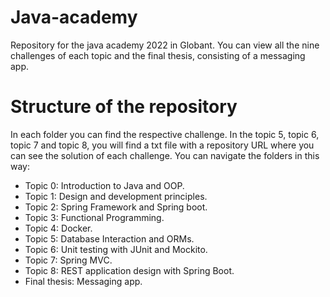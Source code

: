 # Java-academy

Repository for the java academy 2022 in Globant. You can view all the nine challenges of each topic and the final thesis, consisting of a messaging app. 

# Structure of the repository

In each folder you can find the respective challenge. In the topic 5, topic 6, topic 7 and topic 8, you will find a txt file with a repository URL where you can see the solution of each challenge.
You can navigate the folders in this way:

- Topic 0: Introduction to Java and OOP.
- Topic 1: Design and development principles.
- Topic 2: Spring Framework and Spring boot.
- Topic 3: Functional Programming.
- Topic 4: Docker.
- Topic 5: Database Interaction and ORMs.
- Topic 6: Unit testing with JUnit and Mockito.
- Topic 7: Spring MVC.
- Topic 8: REST application design with Spring Boot.
- Final thesis: Messaging app.

